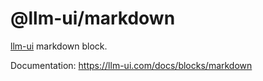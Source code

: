 # @llm-ui/markdown

[llm-ui](https://llm-ui.com) markdown block.

Documentation: https://llm-ui.com/docs/blocks/markdown
